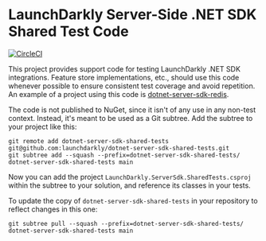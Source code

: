 LaunchDarkly Server-Side .NET SDK Shared Test Code
==================================================
[![CircleCI](https://circleci.com/gh/launchdarkly/dotnet-server-sdk-shared-tests.svg?style=svg)](https://circleci.com/gh/launchdarkly/dotnet-server-sdk-shared-tests)

This project provides support code for testing LaunchDarkly .NET SDK integrations. Feature store implementations, etc., should use this code whenever possible to ensure consistent test coverage and avoid repetition. An example of a project using this code is [dotnet-server-sdk-redis](https://github.com/launchdarkly/dotnet-server-sdk-redis).

The code is not published to NuGet, since it isn't of any use in any non-test context. Instead, it's meant to be used as a Git subtree. Add the subtree to your project like this:

    git remote add dotnet-server-sdk-shared-tests git@github.com:launchdarkly/dotnet-server-sdk-shared-tests.git
    git subtree add --squash --prefix=dotnet-server-sdk-shared-tests/ dotnet-server-sdk-shared-tests main

Now you can add the project `LaunchDarkly.ServerSdk.SharedTests.csproj` within the subtree to your solution, and reference its classes in your tests.

To update the copy of `dotnet-server-sdk-shared-tests` in your repository to reflect changes in this one:

    git subtree pull --squash --prefix=dotnet-server-sdk-shared-tests/ dotnet-server-sdk-shared-tests main
